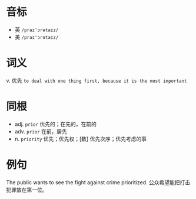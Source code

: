 # 音标

- 英 `/praɪ'ɔrətaɪz/`
- 美 `/praɪ'ɔrətaɪz/`

# 词义

v. 优先
`to deal with one thing first, because it is the most important`

# 同根

- adj. `prior` 优先的；在先的，在前的
- adv. `prior` 在前，居先
- n. `priority` 优先；优先权；[数] 优先次序；优先考虑的事

# 例句

The public wants to see the fight against crime prioritized.
公众希望能把打击犯罪放在第一位。


